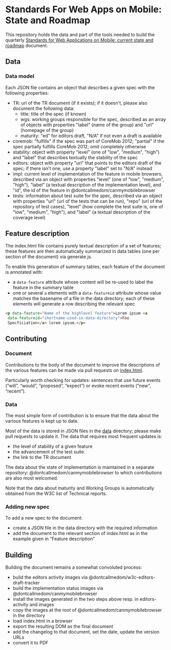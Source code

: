 # Standards For Web Apps on Mobile: State and Roadmap

This repository holds the data and part of the tools needed to build the quarterly [Standards for Web Applications on Mobile: current state and roadmap](http://www.w3.org/Mobile/mobile-web-app-state/) document.

## Data
### Data model
Each JSON file contains an object that describes a given spec with the following properties:
* TR: url of the TR document (if it exists);  if it doesn't, please also document the following data:
    * title: title of the spec (if known)
    * wgs: working groups responsible for the spec, described as an array of objects with properties "label" (name of the group) and "url" (homepage of the group)
    * maturity: "ed" for editors draft, "N/A" if not even a draft is available
* coremob: "fulfills" if the spec was part of CoreMob 2012; "partial" if the spec partially fulfills CoreMob 2012; omit completely otherwise
* stability: object with property "level" (one of "low", "medium", "high") and "label" that describes textually the stability of the spec
* editors: object with property "url" that points to the editors draft of the spec; if there isn't one, use a property "label" set to "N/A" instead
* impl: current level of implementation of the feature in mobile browsers, described via an object with properties "level" (one of "low", "medium", "high"), "label" (a textual description of the implementation level), and "id", the id of the feature in @dontcallmedom/canmymobilebrowser
* tests: information about test suite for the spec, described via an object with properties "url" (url of the tests that can be run), "repo" (url of the repository of test cases), "level" (how complete the test suite is, one of "low", "medium", "high"), and "label" (a textual description of the coverage level)

## Feature description
The index.html file contains purely textual description of a set of features; these features are then automatically summarized in data tables (one per section of the document) via generate.js.

To enable this generation of summary tables, each feature of the document is annotated with:
* a `data-feature` attribute whose content will be re-used to label the feature in the summary table 
* one or several `a` elements with a `data-featureid` attribute whose value matches the basename of a file in the data directory; each of these elements will generate a row describing the relevant spec

```html
<p data-feature="Name of the highlevel feature">Lorem ipsum <a 
 data-featureid="shortname-used-in-data-directory">Foo
 Specficiation</a> lorem ipsum.</p>
```

## Contributing
### Document
Contributions to the body of the document to improve the descriptions of the various features can be made via pull requests on [index.html](index.html).

Particularly worth checking for updates: sentences that use future events (“will”, “would”, “proposed”, “expect”) or evoke recent events (“new“, “recent”).

### Data
The most simple form of contribution is to ensure that the data about the various features is kept up to date.

Most of the data is stored in JSON files in the [data](data/) directory; please make pull requests to update it. The data that requires most frequent updates is:
* the level of stability of a given feature
* the advancement of the test suite.
* the link to the TR document

The data about the state of implementation is maintained in a separate repository: @dontcallmedom/canmymobilebrowser to which contributions are also most welcomed.

Note that the data about maturity and Working Groups is automatically obtained from the W3C list of Technical reports.

### Adding new spec
To add a new spec to the document:
* create a JSON file in the data directory with the required information
* add the document to the relevant section of index.html as in the example given in “Feature description”

## Building
Building the document remains a somewhat convoluted process:
* build the editors activity images via @dontcallmedom/w3c-editors-draft-tracker
* build the implementation status images via @dontcallmedom/canmymobilebrowser
* install the images generated in the two steps above resp. in editors-activity and images
* copy the images at the root of @dontcallmedom/canmymobilebrowser in the directory
* load index.html in a browser
* export the resulting DOM as the final document
* add the changelog to that document, set the date, update the version URLs
* convert it to PDF